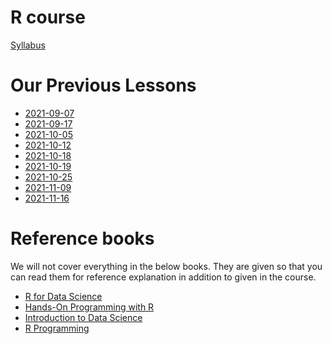 # R course

[Syllabus](Syllabus.md)

# Our Previous Lessons

- [2021-09-07](2021/2021-09-07.md)
- [2021-09-17](2021/2021-09-17.md)
- [2021-10-05](2021/2021-10-05.md)
- [2021-10-12](2021/2021-10-12.md)
- [2021-10-18](2021/2021-10-18.md)
- [2021-10-19](2021/2021-10-19.md)
- [2021-10-25](2021/2021-10-25.md)
- [2021-11-09](2021/2021-11-09.md)
- [2021-11-16](2021/2021-11-16.md)





# Reference books

We will not cover everything in the below books.
They are given so that you can read them for reference explanation in addition to given in the course.

- [R for Data Science](https://r4ds.had.co.nz)
- [Hands-On Programming with R](https://rstudio-education.github.io/hopr/basics.html)
- [Introduction to Data Science](https://rafalab.github.io/dsbook/)
- [R Programming](https://leanpub.com/rprogramming)



